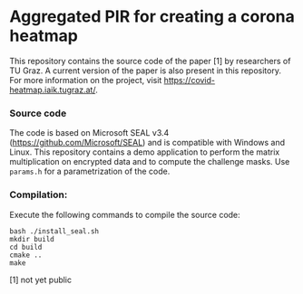 # Aggregated PIR for creating a corona heatmap

This repository contains the source code of the paper [1] by researchers of TU Graz. A current version of the paper is also present in this repository. For more information on the project, visit https://covid-heatmap.iaik.tugraz.at/.

### Source code
The code is based on Microsoft SEAL v3.4 (https://github.com/Microsoft/SEAL) and is compatible with Windows and Linux.
This repository contains a demo application to perform the matrix multiplication on encrypted data and to compute the challenge masks. Use `params.h` for a parametrization of the code.

### Compilation:
Execute the following commands to compile the source code:
```
bash ./install_seal.sh
mkdir build
cd build
cmake ..
make
```

[1] not yet public
